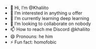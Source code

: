 - 👋 Hi, I’m @Khaliito
- 👀 I’m interested in anything u offer
- 🌱 I’m currently learning deep learning
- 💞️ I’m looking to collaborate on nobody
- 📫 How to reach me Discord @khaliito
- 😄 Pronouns: he him 
- ⚡ Fun fact: homofobic

<!---
Khaliito/Khaliito is a ✨ special ✨ repository because its `README.md` (this file) appears on your GitHub profile.
You can click the Preview link to take a look at your changes.
--->
